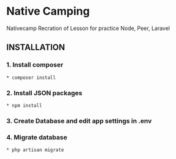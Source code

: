 # Native Camping

Nativecamp Recration of Lesson for practice Node, Peer, Laravel

## INSTALLATION
### 1. Install composer
    * composer install
### 2. Install JSON packages
    * npm install
### 3. Create Database and edit app settings in .env
### 4. Migrate database
    * php artisan migrate
